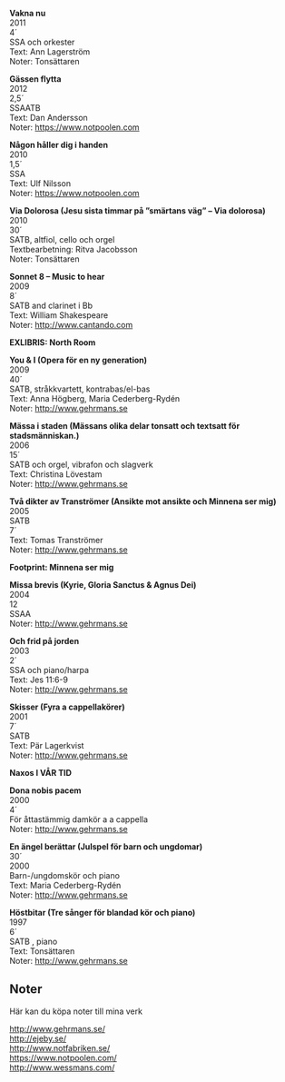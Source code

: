 
**Vakna nu**  
2011  
4´  
SSA och orkester  
Text: Ann Lagerström  
Noter: Tonsättaren  

**Gässen flytta**  
2012  
2,5´  
SSAATB  
Text: Dan Andersson  
Noter: https://www.notpoolen.com  

**Någon håller dig i handen**  
2010  
1,5´  
SSA  
Text: Ulf Nilsson  
Noter: https://www.notpoolen.com  


**Via Dolorosa (Jesu sista timmar på ”smärtans väg” – Via dolorosa)**  
2010  
30´  
SATB, altfiol, cello och orgel  
Textbearbetning: Ritva Jacobsson  
Noter: Tonsättaren  

**Sonnet 8 – Music to hear**  
2009  
8´  
SATB and clarinet i Bb  
Text: William Shakespeare  
Noter: http://www.cantando.com

**EXLIBRIS: North Room**

**You &amp; I (Opera för en ny generation)**  
2009  
40´  
SATB, stråkkvartett, kontrabas/el-bas  
Text: Anna Högberg, Maria Cederberg-Rydén  
Noter: http://www.gehrmans.se

**Mässa i staden (Mässans olika delar tonsatt och textsatt för stadsmänniskan.)**  
2006  
15´  
SATB och orgel, vibrafon och slagverk  
Text: Christina Lövestam  
Noter: http://www.gehrmans.se

**Två dikter av Tranströmer (Ansikte mot ansikte och Minnena ser mig)**  
2005  
SATB  
7´  
Text: Tomas Tranströmer  
Noter: http://www.gehrmans.se

**Footprint: Minnena ser mig**  

**Missa brevis (Kyrie, Gloria Sanctus &amp; Agnus Dei)**  
2004  
12  
SSAA  
Noter: http://www.gehrmans.se  

**Och frid på jorden**  
2003  
2´  
SSA och piano/harpa  
Text: Jes 11:6-9  
Noter: http://www.gehrmans.se  

**Skisser (Fyra a cappellakörer)**  
2001  
7´  
SATB  
Text: Pär Lagerkvist  
Noter: http://www.gehrmans.se  

**Naxos I VÅR TID**

**Dona nobis pacem**  
2000  
4´  
För åttastämmig damkör a a cappella  
Noter: http://www.gehrmans.se

**En ängel berättar (Julspel för barn och ungdomar)**  
30´  
2000  
Barn-/ungdomskör och piano  
Text: Maria Cederberg-Rydén  
Noter: http://www.gehrmans.se

**Höstbitar (Tre sånger för blandad kör och piano)**  
1997  
6´  
SATB , piano  
Text: Tonsättaren  
Noter: http://www.gehrmans.se

  
## Noter
Här kan du köpa noter till mina verk

http://www.gehrmans.se/  
http://ejeby.se/  
http://www.notfabriken.se/  
https://www.notpoolen.com/  
http://www.wessmans.com/
